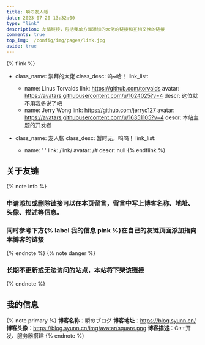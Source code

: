 ```yaml
---
title: 瞬の友人帳
date: 2023-07-20 13:32:00
type: "link"
description: 友情链接，包括我单方面添加的大佬的链接和互相交换的链接
comments: true
top_img:  /config/img/pages/link.jpg
aside: true 
---
```

{% flink %}
- class_name: 崇拜的大佬
  class_desc: 呜~哈！
  link_list:
    - name: Linus Torvalds
      link: https://github.com/torvalds
      avatar: https://avatars.githubusercontent.com/u/1024025?v=4
      descr: 这位就不用我多说了吧
    - name: Jerry Wong
      link: https://github.com/jerryc127
      avatar: https://avatars.githubusercontent.com/u/16351105?v=4
      descr: 本站主题的开发者

- class_name: 友人帐
  class_desc: 暂时无，呜呜！
  link_list:
    - name: ' '
      link: /link/
      avatar: /#
      descr: null
{% endflink %}

## 关于友链
{% note info %}
### 申请添加或删除链接可以在本页留言，留言中写上博客名称、地址、头像、描述等信息。
### 同时参考下方{% label 我的信息 pink %}在自己的友链页面添加指向本博客的链接
{% endnote %}
{% note danger %}
### 长期不更新或无法访问的站点，本站将下架该链接
{% endnote %}

## 我的信息
{% note primary %}
**博客名称**：瞬のブログ
**博客地址**：https://blog.syunn.cn/
**博客头像**：https://blog.syunn.cn/img/avatar/square.png
**博客描述**：C++开发、服务器搭建
{% endnote %}